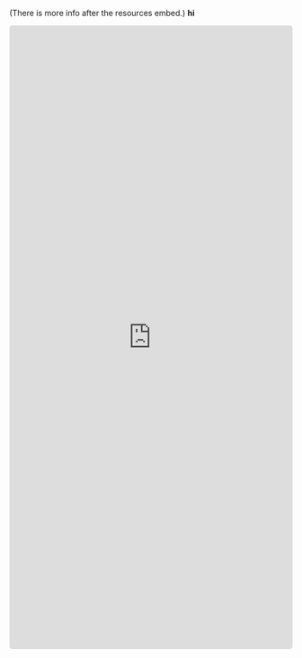 (There is more info after the resources embed.)
<b> hi </b>

<embed style="border-radius: 5px;" height="1110" width="100%" frameborder=0 src="https://beta.widgetbot.io/embed/333058206198661132/333130753296564227/0002/?lang=en" />
